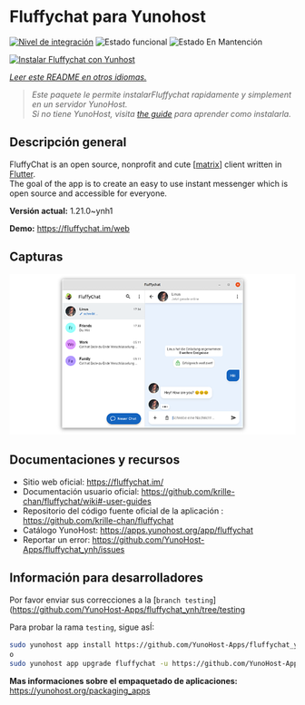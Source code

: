 <!--
Este archivo README esta generado automaticamente<https://github.com/YunoHost/apps/tree/master/tools/readme_generator>
No se debe editar a mano.
-->

# Fluffychat para Yunohost

[![Nivel de integración](https://dash.yunohost.org/integration/fluffychat.svg)](https://dash.yunohost.org/appci/app/fluffychat) ![Estado funcional](https://ci-apps.yunohost.org/ci/badges/fluffychat.status.svg) ![Estado En Mantención](https://ci-apps.yunohost.org/ci/badges/fluffychat.maintain.svg)

[![Instalar Fluffychat con Yunhost](https://install-app.yunohost.org/install-with-yunohost.svg)](https://install-app.yunohost.org/?app=fluffychat)

*[Leer este README en otros idiomas.](./ALL_README.md)*

> *Este paquete le permite instalarFluffychat rapidamente y simplement en un servidor YunoHost.*  
> *Si no tiene YunoHost, visita [the guide](https://yunohost.org/install) para aprender como instalarla.*

## Descripción general

FluffyChat is an open source, nonprofit and cute [[matrix](https://matrix.org)] client written in [Flutter](https://flutter.dev).  
The goal of the app is to create an easy to use instant messenger which is open source and accessible for everyone.


**Versión actual:** 1.21.0~ynh1

**Demo:** <https://fluffychat.im/web>

## Capturas

![Captura de Fluffychat](./doc/screenshots/screenshot.png)

## Documentaciones y recursos

- Sitio web oficial: <https://fluffychat.im/>
- Documentación usuario oficial: <https://github.com/krille-chan/fluffychat/wiki#-user-guides>
- Repositorio del código fuente oficial de la aplicación : <https://github.com/krille-chan/fluffychat>
- Catálogo YunoHost: <https://apps.yunohost.org/app/fluffychat>
- Reportar un error: <https://github.com/YunoHost-Apps/fluffychat_ynh/issues>

## Información para desarrolladores

Por favor enviar sus correcciones a la [`branch testing`](https://github.com/YunoHost-Apps/fluffychat_ynh/tree/testing

Para probar la rama `testing`, sigue asÍ:

```bash
sudo yunohost app install https://github.com/YunoHost-Apps/fluffychat_ynh/tree/testing --debug
o
sudo yunohost app upgrade fluffychat -u https://github.com/YunoHost-Apps/fluffychat_ynh/tree/testing --debug
```

**Mas informaciones sobre el empaquetado de aplicaciones:** <https://yunohost.org/packaging_apps>
